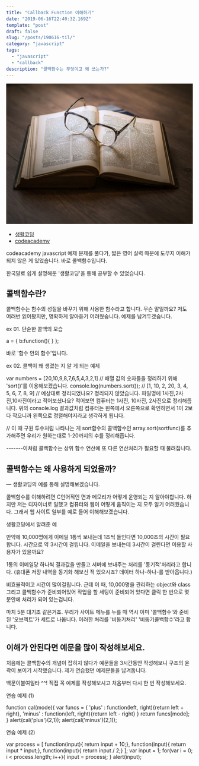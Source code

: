 ```yaml
---
title: "Callback Function 이해하기"
date: "2019-06-16T22:40:32.169Z"
template: "post"
draft: false
slug: "/posts/190616-til/"
category: "javascript"
tags:
  - "javascript"
  - "callback"
description: "콜백함수는 무엇이고 왜 쓰는가?"
---
```


![](/media/image-4.jpg)

- [생활코딩](https://www.opentutorials.org/course/743/6508)
- [codeacademy](https://www.codecademy.com/catalog/language/javascript)


codeacademy javascript 예제 문제를 풀다가, 
짧은 영어 실력 때문에 도무지 이해가 되지 않은 게 있었습니다.
바로 콜백함수입니다. 

한국말로 쉽게 설명해둔 '생활코딩'을 통해 공부할 수 있었습니다.

## 콜백함수란?

콜백함수는 함수의 성질을 바꾸기 위해 사용한 함수라고 합니다.
무슨 말일까요? 저도 여러번 읽어봤지만, 명확하게 알아듣기 어려웠습니다.
예제를 남겨두겠습니다.

ex 01. 단순한 콜백의 모습

a = {
    b:function(){
    }
};

바로 '함수 안의 함수'입니다.

ex 02. 콜백이 왜 생겼는 지 알 게 되는 예제 

var numbers = [20,10,9,8,7,6,5,4,3,2,1]
// 배열 값의 숫자들을 정리하기 위해 'sort()'를 이용해보겠습니다.
console.log(numbers.sort());
// [1, 10, 2, 20, 3, 4, 5, 6, 7, 8, 9]
// 예상대로 정리되었나요? 정리되지 않았습니다.
파일명에 1사진,2사진,10사진이라고 적어보셨나요?
적어보면 컴퓨터는 1사진, 10사진, 2사진으로 정리해줍니다.
위의 console.log 결과값처럼 컴퓨터는 왼쪽에서 오른쪽으로 확인하면서
1이 2보다 작으니까 왼쪽으로 정렬해야지라고 생각하게 됩니다.

// 이 때 구원 투수처럼 나타나는 게 sort함수의 콜백함수인 
array.sort(sortfunc)를 추가해주면 우리가 원하는대로
1-20까지의 수를 정리해줍니다.

-------이처럼 콜백함수는 상위 함수 연산에 또 다른 연산처리가 필요할 때 불려집니다.


## 콜백함수는 왜 사용하게 되었을까?
— 생활코딩의 예를 통해 설명해보겠습니다.  

콜백함수를 이해하려면 C언어적인 면과 메모리가 어떻게 운영되는 지 알아야합니다.
하지만 저는 디자이너로 일했고 컴퓨터와 웹이 어떻게 움직이는 지 모두 알기 어려웠습니다.
그래서 웹 사이트 일부를 예로 들어 이해해보겠습니다.

생활코딩에서 알려준 예

만약에 10,000명에게 이메일 1통씩 보내는데 1초씩 들인다면
10,000초의 시간이 필요합니다. 시간으로 약 3시간이 걸립니다.
이메일을 보내는데 3시간이 걸린다면 이용할 사용자가 있을까요?

1통의 이메일당 하나씩 결과값을 만들고 서버에 보내주는 처리를 '동기적'처리라고 합니다.
(휴대폰 저장 내역을 동기화 해보신 적 있으시죠? 데이터 하나-하나-를 받아옵니다.)

비효율적이고 시간이 많이걸립니다.
근데 이 때, 10,000명을 관리하는 object와 class 그리고 콜백함수가 준비되어있어
작업을 할 세팅이 준비되어 있다면 클릭 한 번으로 몇 분안에 처리가 되어 있는겁니다.

마치 5분 대기조 같은거죠.
우리가 사이트 메뉴를 누를 때 역시 이미 '콜백함수'와 준비된 '오브젝트'가 세트로 나옵니다.
이러한 처리를 '비동기처리' '비동기콜백함수'라고 합니다.

## 이해가 안된다면 예문을 많이 작성해보세요.

처음에는 콜백함수의 개념이 잡히지 않다가 예문들을 3시간동안 작성해보니 구조의 윤곽이 보이기 시작했습니다. 제가 연습했던 예제문들을 남겨둡니다. 

백문이불여일타 ^^! 직접 꼭 예제를 작성해보시고 처음부터 다시 한 번 작성해보세요.

연습 예제 (1)

function cal(mode){
    var funcs = {
        'plus' : function(left, right){return left + right},
        'minus' : function(left, right){return left - right}
    }
    return funcs[mode];
}
alert(cal('plus')(2,1));
alert(cal('minus')(2,1)); 

연습 예제 (2)

var process = [
    function(input){ return input + 10;},
    function(input){ return input * input;},
    function(input){ return input / 2;}
];
var input = 1;
for(var i = 0; i < process.length; i++){
    input = process[i](input);
}
alert(input);